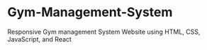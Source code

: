 # Gym-Management-System
Responsive Gym management System Website using HTML, CSS, JavaScript, and React

